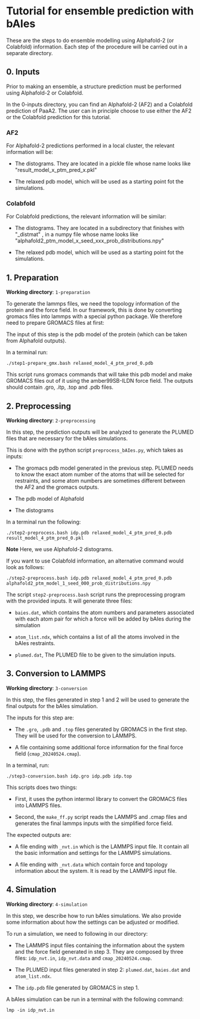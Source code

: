 # Tutorial for ensemble prediction with bAIes
These are the steps to do ensemble modelling using Alphafold-2 (or Colabfold) information.
Each step of the procedure will be carried out in a separate directory.

## 0. Inputs

Prior to making an ensemble, a structure prediction must be performed using Alphafold-2 or Colabfold.

In the 0-inputs directory, you can find an Alphafold-2 (AF2) and a Colabfold prediction of PaaA2. 
The user can in principle choose to use either the AF2 or the Colabfold prediction for this tutorial.

### AF2

For Alphafold-2 predictions performed in a local cluster, the relevant information will be:

* The distograms. They are located in a pickle file whose name looks like "result_model_x_ptm_pred_x.pkl"

* The relaxed pdb model, which will be used as a starting point fot the simulations.

### Colabfold

For Colabfold predictions, the relevant information will be similar:

* The distograms. They are located in a subdirectory that finishes with "_distmat" , in a numpy file whose name looks like "alphafold2_ptm_model_x_seed_xxx_prob_distributions.npy"

* The relaxed pdb model, which will be used as a starting point fot the simulations.


## 1. Preparation
**Working directory**: `1-preparation`

To generate the lammps files, we need the topology information of the protein and the force field. 
In our framework, this is done by converting gromacs files into lammps with a special python package. 
We therefore need to prepare GROMACS files at first:

The input of this step is the pdb model of the protein (which can be taken from Alphafold outputs).

In a terminal run:

`./step1-prepare_gmx.bash relaxed_model_4_ptm_pred_0.pdb`

This script runs gromacs commands that will take this pdb model and make GROMACS files out of it using the amber99SB-ILDN force field.
The outputs should contain .gro, .itp, .top and .pdb files.

## 2. Preprocessing
**Working directory**: `2-preprocessing`

In this step, the prediction outputs will be analyzed to generate the PLUMED files that are necessary for the bAIes simulations.

This is done with the python script `preprocess_bAIes.py`, which takes as inputs:

* The gromacs pdb model generated in the previous step. PLUMED needs to know the exact atom number of the atoms that will be selected for restraints, and some atom numbers are sometimes different between the AF2 and the gromacs outputs.

* The pdb model of Alphafold

* The distograms

In a terminal run the following:

`./step2-preprocess.bash idp.pdb relaxed_model_4_ptm_pred_0.pdb result_model_4_ptm_pred_0.pkl`

**Note** Here, we use Alphafold-2 distograms.

If you want to use Colabfold information, an alternative command would look as follows:

`./step2-preprocess.bash idp.pdb relaxed_model_4_ptm_pred_0.pdb alphafold2_ptm_model_1_seed_000_prob_distributions.npy`

The script `step2-preprocess.bash` script runs the preprocessing program with the provided inputs. It will generate three files:

* `baies.dat`, which contains the atom numbers and parameters associated with each atom pair for which a force will be added by bAIes during the simulation

* `atom_list.ndx`, which contains a list of all the atoms involved in the bAIes restraints.

* `plumed.dat`, The PLUMED file to be given to the simulation inputs.

## 3. Conversion to LAMMPS
**Working directory**: `3-conversion`

In this step, the files generated in step 1 and 2 will be used to generate the final outputs for the bAIes simulation.

The inputs for this step are:

* The `.gro`, `.pdb` and `.top` files generated by GROMACS in the first step. They will be used for the conversion to LAMMPS.

* A file containing some additional force information for the final force field (`cmap_20240524.cmap`).

In a terminal, run:

`./step3-conversion.bash idp.gro idp.pdb idp.top`

This scripts does two things:

* First, it uses the python intermol library to convert the GROMACS files into LAMMPS files.

* Second, the `make_ff.py` script reads the LAMMPS and .cmap files and generates the final lammps inputs with the simplified force field.

The expected outputs are:

* A file ending with `_nvt.in` which is the LAMMPS input file. It contain all the basic information and settings for the LAMMPS simulations.

* A file ending with `_nvt.data` which contain force and topology information about the system. It is read by the LAMMPS input file.

## 4. Simulation
**Working directory**: `4-simulation`

In this step, we describe how to run bAIes simulations. We also provide some information about how the settings can be adjusted or modified.

To run a simulation, we need to following in our directory:

* The LAMMPS input files containing the information about the system and the force field generated in step 3. They are composed by three files: `idp_nvt.in`, `idp_nvt.data` and `cmap_20240524.cmap`.

* The PLUMED input files generated in step 2: `plumed.dat`, `baies.dat` and `atom_list.ndx`.

* The `idp.pdb` file generated by GROMACS in step 1.

A bAIes simulation can be run in a terminal with the following command:

`lmp -in idp_nvt.in`












